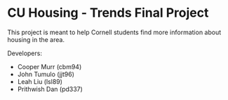 # CU Housing - Trends Final Project

This project is meant to help Cornell students find more information about housing in the area.

Developers:
- Cooper Murr (cbm94)
- John Tumulo (jjt96)
- Leah Liu (lsl89)
- Prithwish Dan (pd337)
